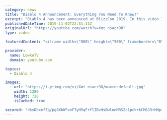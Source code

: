 ```yaml
---
category: news
title: "Diablo 4 Announcement: Everything You Need To Know!"
excerpt: "Diablo 4 has been announced at BlizzCon 2019. In this video I go over everything you need to know about this upcoming Blizzard Entertainment game."
publishedDateTime: 2019-11-02T22:51:11Z
originalUrl: "https://youtube.com/watch?v=Xmt_nsacr98"
type: video

featuredContent: "<iframe width=\"800\" height=\"500\" frameborder=\"0\" src=\"https://www.youtube.com/embed/Xmt_nsacr98\" allow=\"accelerometer; autoplay; encrypted-media; gyroscope; picture-in-picture\" allowfullscreen></iframe>"

provider:
  name: LowkoTV
  domain: youtube.com

topics:
  - Diablo 4

images:
  - url: "https://i.ytimg.com/vi/Xmt_nsacr98/maxresdefault.jpg"
    width: 1280
    height: 720
    isCached: true

secured: "dksDbxefZq/pg8XbWFvvFTyH5qFrflIBvHsBwlunMRSZc1pck+kCM6J3+HNpzSzBhHK2WRxBe+uT/8NGvTPfxHJ8z8sGJ614skR+lnf2Gs6n0jlk6cSch/OTVGbUao1hxYgGfPXftDnHEVp3eSSFh3pwP0Wpt41if3ESPUvWADTOF0jvvnsaVoYENPFAaFY7aIdWiY72kkbbqbkJIj82BFHe85NQXwE0EFkTkrlv92IsTdC153hl8qqp0zZ/ptkRdXJXbtsp76u+Rf8qjxhPrFtB3wI9AopIPDc6Maj+WZ/+qU1LrMH5H7kgLhVBC+saS+IQyaKJU3/0g2OI0J1Bx/e+gN4Z3dzhxMHxXbNLf5pni/G4mtUpwqjFMbLXNVLdRjQRVZ9LImpY2VPD2zs02z7h7laXtysL+4CQt6oGVHYGezOy+5x3isfckdFeLPKu;HARV+O6qmQJnP+Bmt/vpcQ=="
---
```


